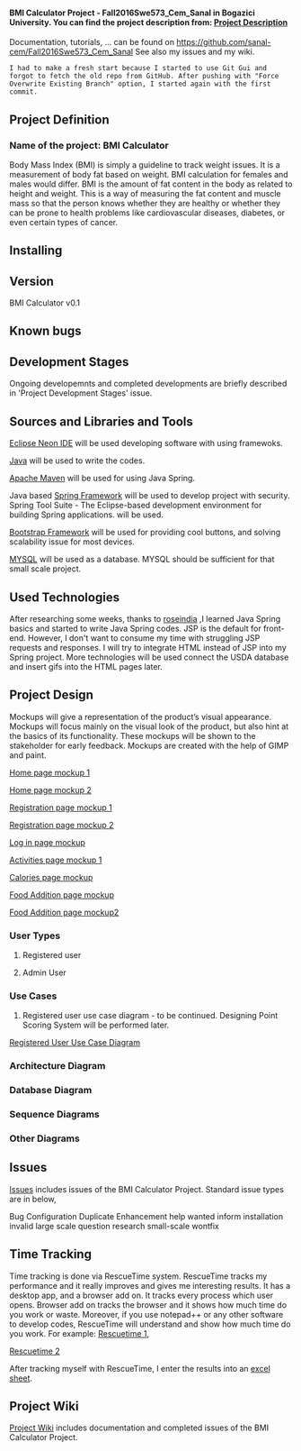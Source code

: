 #### BMI Calculator Project - Fall2016Swe573_Cem_Sanal in Bogazici University. You can find the project description from: [Project Description](https://github.com/sanal-cem/Fall2016Swe573_Cem_Sanal/wiki/Project-Description)

Documentation, tutorials, ... can be found on https://github.com/sanal-cem/Fall2016Swe573_Cem_Sanal
See also my issues and my wiki.

```
I had to make a fresh start because I started to use Git Gui and forgot to fetch the old repo from GitHub. After pushing with "Force Overwrite Existing Branch" option, I started again with the first commit.
```

## Project Definition

### Name of the project: BMI Calculator

Body Mass Index (BMI) is simply a guideline to track weight issues. It is a measurement of body fat based on weight. BMI calculation for females and males would differ. BMI is the amount of fat content in the body as related to height and weight. This is a way of measuring the fat content and muscle mass so that the person knows whether they are healthy or whether they can be prone to health problems like cardiovascular diseases, diabetes, or even certain types of cancer.

## Installing



## Version

BMI Calculator v0.1

## Known bugs



## Development Stages

Ongoing developemnts and completed developments are briefly described in 'Project Development Stages' issue.


## Sources and Libraries and Tools

[Eclipse Neon IDE](http://www.eclipse.org) will be used developing software with using framewoks.

[Java](https://www.java.com) will be used to write the codes.

[Apache Maven](https://maven.apache.org/) will be used for using Java Spring.

Java based [Spring Framework](http://projects.spring.io/spring-framework/) will be used to develop project with security.
Spring Tool Suite - The Eclipse-based development environment for building Spring applications. will be used.

[Bootstrap Framework](http://getbootstrap.com) will be used for providing cool buttons, and solving scalability issue for most devices.

[MYSQL](http://www.mysql.com) will be used as a database. MYSQL should be sufficient for that small scale project.


## Used Technologies

After researching some weeks, thanks to [roseindia](http://www.roseindia.net/spring/) ,I learned Java Spring basics and started to write Java Spring codes. JSP is the default for front-end. However, I don't want to consume my time with struggling JSP requests and responses. I will try to integrate HTML instead of JSP into my Spring project.
More technologies will be used connect the USDA database and insert gifs into the HTML pages later.


## Project Design

Mockups will give a representation of the product’s visual appearance. Mockups will focus mainly on the visual look of the product, but also hint at the basics of its functionality. These mockups will be shown to the stakeholder for early feedback. Mockups are created with the help of GIMP and paint.

[Home page mockup 1](https://github.com/sanal-cem/Fall2016Swe573_Cem_Sanal/tree/master/DOC/Home.png)

[Home page mockup 2](https://github.com/sanal-cem/Fall2016Swe573_Cem_Sanal/tree/master/DOC/Home2.png)

[Registration page mockup 1](https://github.com/sanal-cem/Fall2016Swe573_Cem_Sanal/tree/master/DOC/Registration%201.png)

[Registration page mockup 2](https://github.com/sanal-cem/Fall2016Swe573_Cem_Sanal/tree/master/DOC/Registration%202.png)

[Log in page mockup](https://github.com/sanal-cem/Fall2016Swe573_Cem_Sanal/tree/master/DOC/LogIn.png)

[Activities page mockup 1](https://github.com/sanal-cem/Fall2016Swe573_Cem_Sanal/tree/master/DOC/Activities.png)

[Calories page mockup](https://github.com/sanal-cem/Fall2016Swe573_Cem_Sanal/tree/master/DOC/Calories.png)

[Food Addition page mockup](https://github.com/sanal-cem/Fall2016Swe573_Cem_Sanal/tree/master/DOC/Food_add_breakfast.png)

[Food Addition page mockup2](https://github.com/sanal-cem/Fall2016Swe573_Cem_Sanal/tree/master/DOC/Food_add_breakfast2.png)

### User Types
1. Registered user

2. Admin User

### Use Cases
1. Registered user use case diagram - to be continued.
   Designing Point Scoring System will be performed later.

[Registered User Use Case Diagram](https://github.com/sanal-cem/Fall2016Swe573_Cem_Sanal/tree/master/DOC/UC_Reg_User.png)

### Architecture Diagram

### Database Diagram

### Sequence Diagrams

### Other Diagrams


## Issues

[Issues](https://github.com/sanal-cem/Fall2016Swe573_Cem_Sanal/issues) includes issues of the BMI Calculator Project.
Standard issue types are in below,

Bug
Configuration
Duplicate
Enhancement
help wanted
inform
installation
invalid
large scale
question
research
small-scale
wontfix

## Time Tracking

Time tracking is done via RescueTime system. RescueTime tracks my performance and it really improves and gives me interesting results. It has a desktop app, and a browser add on. It tracks every process which user opens. Browser add on tracks the browser and it shows how much time do you work or waste. Moreover, if you use notepad++ or any other software to develop codes, RescueTime will understand and show how much time do you work. For example: [Rescuetime 1](https://github.com/sanal-cem/Fall2016Swe573_Cem_Sanal/tree/master/DOC/RescueTime%20Doc/activities.png),

[Rescuetime 2](https://github.com/sanal-cem/Fall2016Swe573_Cem_Sanal/tree/master/DOC/RescueTime%20Doc/yearly.png)

After tracking myself with RescueTime, I enter the results into an [excel sheet](https://github.com/sanal-cem/Fall2016Swe573_Cem_Sanal/tree/master/DOC/Gantt_Chart_BMI.xlsx).


## Project Wiki

[Project Wiki](https://github.com/sanal-cem/Fall2016Swe573_Cem_Sanal/wiki) includes documentation and completed issues of the BMI Calculator Project.